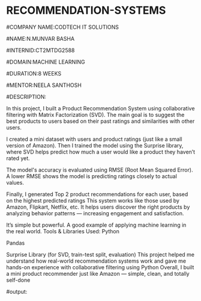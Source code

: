 # RECOMMENDATION-SYSTEMS
#COMPANY NAME:CODTECH IT SOLUTIONS

#NAME:N.MUNVAR BASHA

#INTERNID:CT2MTDG2588

#DOMAIN:MACHINE LEARNING

#DURATION:8 WEEKS

#MENTOR:NEELA SANTHOSH

#DESCRIPTION:

In this project, I built a Product Recommendation System using collaborative filtering with Matrix Factorization (SVD).
The main goal is to suggest the best products to users based on their past ratings and similarities with other users.

I created a mini dataset with users and product ratings (just like a small version of Amazon). Then I trained the model using the Surprise library, where SVD helps predict how much a user would like a product they haven’t rated yet.

The model's accuracy is evaluated using RMSE (Root Mean Squared Error). A lower RMSE shows the model is predicting ratings closely to actual values.

Finally, I generated Top 2 product recommendations for each user, based on the highest predicted ratings
This system works like those used by Amazon, Flipkart, Netflix, etc. It helps users discover the right products by analyzing behavior patterns — increasing engagement and satisfaction.

It’s simple but powerful. A good example of applying machine learning in the real world.
Tools & Libraries Used:
Python

Pandas

Surprise Library (for SVD, train-test split, evaluation)
This project helped me understand how real-world recommendation systems work and gave me hands-on experience with collaborative filtering using Python
Overall, I built a mini product recommender just like Amazon — simple, clean, and totally self-done 


#output:


